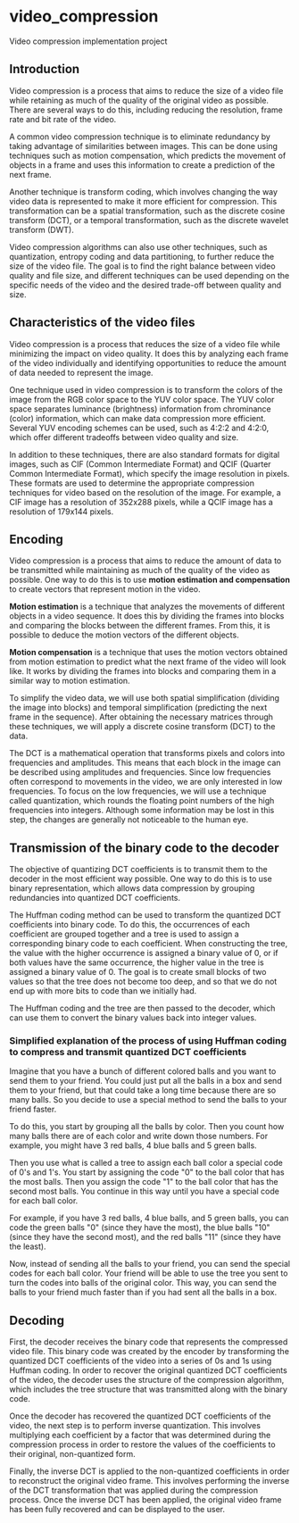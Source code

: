 # video_compression
Video compression implementation project

## Introduction

Video compression is a process that aims to reduce the size of a video file while retaining as much of the quality of the original video as possible. There are several ways to do this, including reducing the resolution, frame rate and bit rate of the video.

A common video compression technique is to eliminate redundancy by taking advantage of similarities between images. This can be done using techniques such as motion compensation, which predicts the movement of objects in a frame and uses this information to create a prediction of the next frame.

Another technique is transform coding, which involves changing the way video data is represented to make it more efficient for compression. This transformation can be a spatial transformation, such as the discrete cosine transform (DCT), or a temporal transformation, such as the discrete wavelet transform (DWT).

Video compression algorithms can also use other techniques, such as quantization, entropy coding and data partitioning, to further reduce the size of the video file. The goal is to find the right balance between video quality and file size, and different techniques can be used depending on the specific needs of the video and the desired trade-off between quality and size.

## Characteristics of the video files

Video compression is a process that reduces the size of a video file while minimizing the impact on video quality. It does this by analyzing each frame of the video individually and identifying opportunities to reduce the amount of data needed to represent the image.

One technique used in video compression is to transform the colors of the image from the RGB color space to the YUV color space. The YUV color space separates luminance (brightness) information from chrominance (color) information, which can make data compression more efficient. Several YUV encoding schemes can be used, such as 4:2:2 and 4:2:0, which offer different tradeoffs between video quality and size.

In addition to these techniques, there are also standard formats for digital images, such as CIF (Common Intermediate Format) and QCIF (Quarter Common Intermediate Format), which specify the image resolution in pixels. These formats are used to determine the appropriate compression techniques for video based on the resolution of the image. For example, a CIF image has a resolution of 352x288 pixels, while a QCIF image has a resolution of 179x144 pixels.

## Encoding

Video compression is a process that aims to reduce the amount of data to be transmitted while maintaining as much of the quality of the video as possible. One way to do this is to use **motion estimation and compensation** to create vectors that represent motion in the video.

**Motion estimation** is a technique that analyzes the movements of different objects in a video sequence. It does this by dividing the frames into blocks and comparing the blocks between the different frames. From this, it is possible to deduce the motion vectors of the different objects.

**Motion compensation** is a technique that uses the motion vectors obtained from motion estimation to predict what the next frame of the video will look like. It works by dividing the frames into blocks and comparing them in a similar way to motion estimation.

To simplify the video data, we will use both spatial simplification (dividing the image into blocks) and temporal simplification (predicting the next frame in the sequence). After obtaining the necessary matrices through these techniques, we will apply a discrete cosine transform (DCT) to the data.

The DCT is a mathematical operation that transforms pixels and colors into frequencies and amplitudes. This means that each block in the image can be described using amplitudes and frequencies. Since low frequencies often correspond to movements in the video, we are only interested in low frequencies. To focus on the low frequencies, we will use a technique called quantization, which rounds the floating point numbers of the high frequencies into integers. Although some information may be lost in this step, the changes are generally not noticeable to the human eye.

## Transmission of the binary code to the decoder

The objective of quantizing DCT coefficients is to transmit them to the decoder in the most efficient way possible. One way to do this is to use binary representation, which allows data compression by grouping redundancies into quantized DCT coefficients.

The Huffman coding method can be used to transform the quantized DCT coefficients into binary code. To do this, the occurrences of each coefficient are grouped together and a tree is used to assign a corresponding binary code to each coefficient. When constructing the tree, the value with the higher occurrence is assigned a binary value of 0, or if both values have the same occurrence, the higher value in the tree is assigned a binary value of 0. The goal is to create small blocks of two values so that the tree does not become too deep, and so that we do not end up with more bits to code than we initially had.

The Huffman coding and the tree are then passed to the decoder, which can use them to convert the binary values back into integer values.

### Simplified explanation of the process of using Huffman coding to compress and transmit quantized DCT coefficients

Imagine that you have a bunch of different colored balls and you want to send them to your friend. You could just put all the balls in a box and send them to your friend, but that could take a long time because there are so many balls. So you decide to use a special method to send the balls to your friend faster.

To do this, you start by grouping all the balls by color. Then you count how many balls there are of each color and write down those numbers. For example, you might have 3 red balls, 4 blue balls and 5 green balls.

Then you use what is called a tree to assign each ball color a special code of 0's and 1's. You start by assigning the code "0" to the ball color that has the most balls. Then you assign the code "1" to the ball color that has the second most balls. You continue in this way until you have a special code for each ball color.

For example, if you have 3 red balls, 4 blue balls, and 5 green balls, you can code the green balls "0" (since they have the most), the blue balls "10" (since they have the second most), and the red balls "11" (since they have the least).

Now, instead of sending all the balls to your friend, you can send the special codes for each ball color. Your friend will be able to use the tree you sent to turn the codes into balls of the original color. This way, you can send the balls to your friend much faster than if you had sent all the balls in a box.

## Decoding

First, the decoder receives the binary code that represents the compressed video file. This binary code was created by the encoder by transforming the quantized DCT coefficients of the video into a series of 0s and 1s using Huffman coding. In order to recover the original quantized DCT coefficients of the video, the decoder uses the structure of the compression algorithm, which includes the tree structure that was transmitted along with the binary code.

Once the decoder has recovered the quantized DCT coefficients of the video, the next step is to perform inverse quantization. This involves multiplying each coefficient by a factor that was determined during the compression process in order to restore the values of the coefficients to their original, non-quantized form.

Finally, the inverse DCT is applied to the non-quantized coefficients in order to reconstruct the original video frame. This involves performing the inverse of the DCT transformation that was applied during the compression process. Once the inverse DCT has been applied, the original video frame has been fully recovered and can be displayed to the user.
